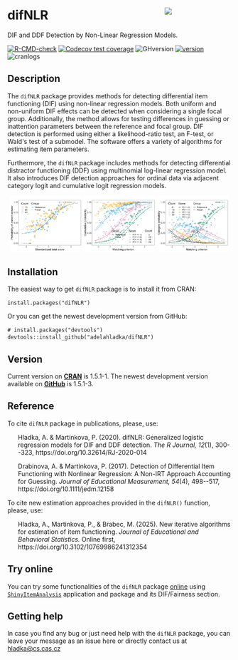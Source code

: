 # difNLR <img src="difNLR_hex_sticker.png" align="right" width=150/>
DIF and DDF Detection by Non-Linear Regression Models.

[![R-CMD-check](https://github.com/adelahladka/difNLR/workflows/R-CMD-check/badge.svg)](https://github.com/adelahladka/difNLR/actions)
[![Codecov test coverage](https://codecov.io/gh/adelahladka/difNLR/graph/badge.svg)](https://app.codecov.io/gh/adelahladka/difNLR)
![GHversion](https://img.shields.io/github/release/adelahladka/difNLR.svg)
[![version](https://www.r-pkg.org/badges/version/difNLR)](https://CRAN.R-project.org/package=difNLR)
![cranlogs](https://cranlogs.r-pkg.org/badges/difNLR)

## Description
The `difNLR` package provides methods for detecting differential item
functioning (DIF) using non-linear regression models. Both uniform and
non-uniform DIF effects can be detected when considering a single focal group.
Additionally, the method allows for testing differences in guessing or
inattention parameters between the reference and focal group. DIF detection is
performed using either a likelihood-ratio test, an F-test, or Wald's test of a
submodel. The software offers a variety of algorithms for estimating item
parameters.

Furthermore, the `difNLR` package includes methods for detecting differential
distractor functioning (DDF) using multinomial log-linear regression model. It
also introduces DIF detection approaches for ordinal data via adjacent category
logit and cumulative logit regression models.

<p align="center">
  <img src="inst/DIF_NLR.png" width=32%/> 
  <img src="inst/DDF_CLRM_cumulative.png" width=32%/> 
  <img src="inst/DDF_CLRM_category.png" width=32%/> 
</p>


## Installation
The easiest way to get `difNLR` package is to install it from CRAN:
```
install.packages("difNLR")
```
Or you can get the newest development version from GitHub:
```
# install.packages("devtools")
devtools::install_github("adelahladka/difNLR")
```
## Version
Current version on [**CRAN**](https://CRAN.R-project.org/package=difNLR) is
1.5.1-1. The newest development version available on
[**GitHub**](https://github.com/adelahladka/difNLR) is 1.5.1-3.

## Reference
To cite `difNLR` package in publications, please, use:

<ul>Hladka, A. & Martinkova, P. (2020). difNLR: Generalized logistic regression models for DIF and DDF detection. 
  <i>The R Journal, 12</i>(1), 300--323, 
  https://doi.org/10.32614/RJ-2020-014</ul>

<ul>Drabinova, A. & Martinkova, P. (2017). Detection of Differential Item Functioning with
  Nonlinear Regression: A Non-IRT Approach Accounting for Guessing. 
  <i>Journal of Educational Measurement, 54</i>(4), 498--517, 
  https://doi.org/10.1111/jedm.12158</ul>
  

To cite new estimation approaches provided in the `difNLR()` function, please, use:

<ul>Hladka, A., Martinkova, P., & Brabec, M. (2025). New iterative algorithms for estimation of item functioning. 
  <i>Journal of Educational and Behavioral Statistics. </i> 
  Online first, https://doi.org/10.3102/10769986241312354</ul>
  
## Try online
You can try some functionalities of the `difNLR` package
[online](https://shiny.cs.cas.cz/ShinyItemAnalysis/) using
[`ShinyItemAnalysis`](https://github.com/patriciamar/ShinyItemAnalysis)
application and package and its DIF/Fairness section.
  
## Getting help
In case you find any bug or just need help with the `difNLR` package, you can leave
your message as an issue here or directly contact us at hladka@cs.cas.cz
